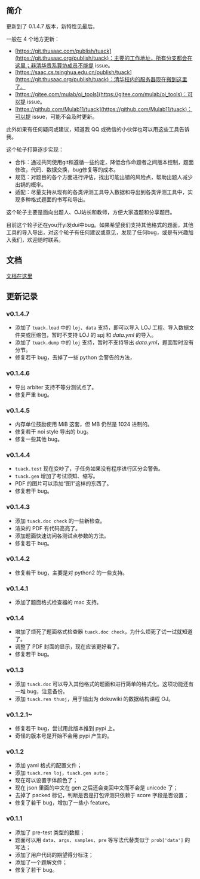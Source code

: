 ## 简介

更新到了 0.1.4.7 版本，新特性见最后。

一般在 4 个地方更新：

* [https://git.thusaac.com/publish/tuack](https://git.thusaac.org/publish/tuack)：主要的工作地址，所有分支都会在这里；非清华贵系算协成员不能提 issue。
* [https://saac.cs.tsinghua.edu.cn/publish/tuack](https://git.thusaac.org/publish/tuack)：清华校内的服务器现在搬到这里了。
* [https://gitee.com/mulab/oi_tools](https://gitee.com/mulab/oi_tools)：可以提 issue。
* [https://github.com/Mulab11/tuack](https://github.com/Mulab11/tuack)：可以提 issue，可能不会及时更新。

此外如果有任何疑问或建议，知道我 QQ 或微信的小伙伴也可以用这些工具告诉我。

这个轮子打算逐步实现：

* 合作：通过共同使用git和遵循一些约定，降低合作命题者之间版本控制，题面修改，代码、数据交换，bug修复等的成本。
* 规范：对题目的各个方面进行评估，找出可能出错的风险点，帮助出题人减少出锅的概率。
* 适配：尽量支持从现有的各类评测工具导入数据和导出到各类评测工具中，实现多种格式题面的书写和导出。

这个轮子主要是面向出题人、OJ站长和教师，方便大家造题和分享题目。

目前这个轮子还在you开yi发dui中bug。如果希望我们支持其他格式的题面，其他工具的导入导出，对这个轮子有任何建议或意见，发现了任何bug，或是有兴趣加入我们，欢迎随时联系。

## 文档

[文档在这里](https://git.thusaac.com/publish/tuack/wikis/home)

## 更新记录

### v0.1.4.7

* 添加了 `tuack.load` 中的 `loj`、`data` 支持，即可以导入 LOJ 工程、导入数据文件夹或压缩包，暂时不支持 LOJ 的 spj 和 *data.yml* 的导入。
* 添加了 `tuack.dump` 中的 `loj` 支持，暂时不支持导出 *data.yml*，题面暂时没有分节。
* 修复若干 bug，去掉了一些 python 会警告的方法，

### v0.1.4.6

- 导出 arbiter 支持不等分测试点了。
- 修复严重 bug。

### v0.1.4.5

- 内存单位鼓励使用 MiB 这套，但 MB 仍然是 1024 进制的。
- 修复若干 noi style 导出的 bug。
- 修复一些其他 bug。

### v0.1.4.4

* `tuack.test` 现在变吵了，子任务如果没有程序进行区分会警告。
* `tuack.gen` 增加了考试须知、缩写。
* PDF 的图片可以添加“图1”这样的东西了。
* 修复若干 bug。

### v0.1.4.3

- 添加 `tuack.doc check` 的一些新检查。
- 渲染的 PDF 有代码高亮了。
- 添加题面快速访问各测试点参数的方法。
- 修复若干 bug。

### v0.1.4.2

* 修复若干 bug，主要是对 python2 的一些支持。

### v0.1.4.1

* 添加了题面格式检查器的 mac 支持。

### v0.1.4

* 增加了烦死了题面格式检查器 `tuack.doc check`，为什么烦死了试一试就知道了。
* 调整了 PDF 封面的显示，现在应该更好看了。
* 修复若干 bug。

### v0.1.3

- 添加 `tuack.doc` 可以导入其他格式的题面和进行简单的格式化。这项功能还有一堆 bug，注意备份。
- 添加 `tuack.ren thuoj`，用于输出为 dokuwiki 的数据结构课程 OJ。

### v0.1.2.1~

* 修复若干 bug，尝试用此版本推到 pypi 上。
* 奇怪的版本号是开始不会用 pypi 产生的。

### v0.1.2

*   添加 yaml 格式的配置文件；
*   添加 `tuack.ren loj`，`tuack.gen auto`；
*   现在可以设置字体颜色了；
*   现在 json 里面的中文在 gen 之后还会变回中文而不会是 unicode 了；
*   去掉了 packed 标记，判断是否是打包评测只依赖于 score 字段是否设置；
*   修复了若干 bug，增加了一些小 feature。

### v0.1.1

*   添加了 pre-test 类型的数据；
*   题面可以用 `data`、`args`、`samples`、`pre` 等写法代替类似于 `prob['data']` 的写法；
*   添加了用户代码的期望得分标注；
*   添加了一个题解文件；
*   修复了若干 bug。
